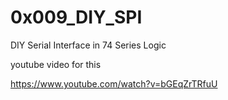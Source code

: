 # 0x009_DIY_SPI
DIY Serial Interface in 74 Series Logic


youtube video for this

https://www.youtube.com/watch?v=bGEqZrTRfuU

